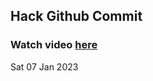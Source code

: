 
 ## Hack Github Commit 
 ### Watch video <a href="https://www.youtube.com">here</a> 
 Sat 07 Jan 2023 

